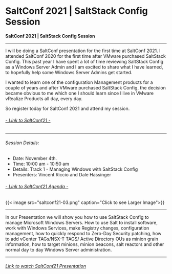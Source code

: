 # SaltConf 2021 | SaltStack Config Session


**SaltConf 2021 | SaltStack Config Session**

<!--more-->

---

I will be doing a SaltConf presentation for the first time at SaltConf 2021. I attended SaltConf 2020 for the first time after VMware purchased SaltStack Config.  This past year I have spent a lot of time reviewing SaltStack Config as a Windows Server Admin and I am excited to share what I have learned, to hopefully help some Windows Server Admins get started.  

I wanted to learn one of the configuration Management products for a couple of years and after VMware purchased SaltStack Config, the decision became obvious to me which one I should learn since I live in VMware vRealize Products all day, every day.

So register today for SaltConf 2021 and attend my session.  

###### <a href="https://saltconf.com" target="_blank">- Link to SaltConf21 -</a>

---  
  
###### Session Details:

* Date: November 4th.
* Time: 10:00 am - 10:50 am
* Details: Track 1 - Managing Windows with SaltStack Config
* Presenters: Vincent Riccio and Dale Hassinger

###### <a href="https://saltconf.com/saltconf21/agenda/" target="_blank">- Link to SaltConf21 Agenda -</a>

{{< image src="saltconf21-03.png" caption="Click to see Larger Image">}}  

---

In our Presentation we will show you how to use SaltStack Config to manage Microsoft Windows Servers. How to use Salt to install software, work with Windows Services, make Registry changes, configuration management, how to quickly respond to Zero-Day Security patching, how to add vCenter TAGs/NSX-T TAGS/ Active Directory OUs as minion grain information, how to target minions, minion beacons, salt reactors and other normal day to day Windows Server administration.  

---

###### <a href="https://youtu.be/PNgG_vXo8S8" target="_blank">Link to watch SaltConf21 Presentation</a>

